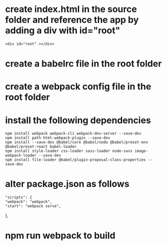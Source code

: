 # create index.html in the source folder and reference the app by adding a div with id="root"

    <div id="root" ></div>

# create a babelrc file in the root folder

# create a webpack config file in the root folder

# install the following dependencies

    npm install webpack webpack-cli webpack-dev-server --save-dev
    npm install path html-webpack-plugin --save-dev
    npm install --save-dev @babel/core @babel/node @babel/preset-env @babel/preset-react babel-loader
    npm install style-loader css-loader sass-loader node-sass image-webpack-loader --save-dev
    npm install file-loader @babel/plugin-proposal-class-properties --save-dev

# alter package.json as follows

    "scripts": {
    "webpack": "webpack",
    "start": "webpack serve",

},

# npm run webpack to build
